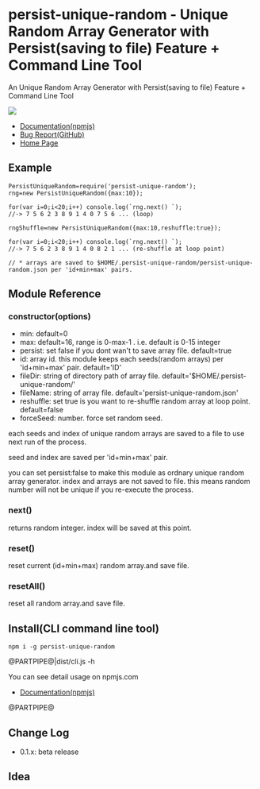 # persist-unique-random - Unique Random Array Generator with Persist(saving to file) Feature + Command Line Tool

An Unique Random Array Generator with Persist(saving to file) Feature + Command Line Tool

![](https://kanasys.s3-ap-northeast-1.amazonaws.com/safari-ctl-1566223361.jpg)

- [Documentation(npmjs)](https://www.npmjs.com/persist-unique-random)
- [Bug Report(GitHub)](https://github.com/kssfilo/persist-unique-random)
- [Home Page](https://kanasys.com/gtech/)

## Example

```
PersistUniqueRandom=require('persist-unique-random');
rng=new PersistUniqueRandom({max:10});

for(var i=0;i<20;i++) console.log(`rng.next() `);
//-> 7 5 6 2 3 8 9 1 4 0 7 5 6 ... (loop)

rngShuffle=new PersistUniqueRandom({max:10,reshuffle:true});

for(var i=0;i<20;i++) console.log(`rng.next() `);
//-> 7 5 6 2 3 8 9 1 4 0 8 2 1 ... (re-shuffle at loop point)

// * arrays are saved to $HOME/.persist-unique-random/persist-unique-random.json per 'id+min+max' pairs.
```

## Module Reference

### constructor(options)

- min: default=0
- max: default=16, range is 0-max-1 . i.e. default is 0-15 integer
- persist: set false if you dont wan't to save array file. default=true
- id: array id. this module keeps each seeds(random arrays) per 'id+min+max' pair. default='ID'
- fileDir: string of directory path of array file. default='$HOME/.persist-unique-random/'
- fileName: string of array file. default='persist-unique-random.json'
- reshuffle: set true is you want to re-shuffle random array at loop point. default=false
- forceSeed: number. force set random seed. 

each seeds and index of unique random arrays are saved to a file to use next run of the process.

seed and index are saved per 'id+min+max' pair.

you can set persist:false to make this module as ordnary unique random array generator. index and arrays are not saved to file. this means random number will not be unique if you re-execute the process.

### next()

returns random integer. index will be saved at this point.

### reset()

reset current (id+min+max) random array.and save file.

### resetAll()

reset all random array.and save file.

## Install(CLI command line tool)

    npm i -g persist-unique-random

@PARTPIPE@|dist/cli.js -h

You can see detail usage on npmjs.com

- [Documentation(npmjs)](https://www.npmjs.com/package/persist-unique-random)

@PARTPIPE@

## Change Log

- 0.1.x: beta release

## Idea


